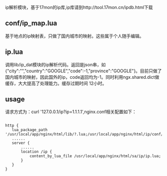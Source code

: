 ip解析模块，基于17mon的ip库,ip库请到http://tool.17mon.cn/ipdb.html下载

conf/ip_map.lua
-----------------
基于地点的ip映射表，只做了国内城市的映射。这些属于个人随手编辑。

ip.lua
----------------
调用lib/ip_dat模块的ip解析代码。返回是json串，如{"city":"","country":"GOOGLE","code":-1,"province":"GOOGLE"}。目前只做了国内城市的映射，因此国外的ip，code返回均为-1。同时利用ngx.shared.dict做缓存，大大提高了处理能力。缓存过期时间 12小时。

usage
---------------
请求方式为：curl '127.0.0.1/ip?ip=1.1.1.1',nginx.conf相关配置如下：
<pre><code>
http {
   lua_package_path '/usr/local/app/nginx/html/lib/?.lua;/usr/local/app/nginx/html/ip/conf/?.lua;;';
   ......
   server {
       ......
       location /ip {
           content_by_lua_file /usr/local/app/nginx/html/sa/ip/ip.lua;
       }	
   }
}
